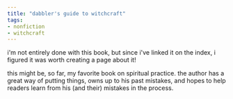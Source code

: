 ```yaml
---
title: "dabbler's guide to witchcraft"
tags:
- nonfiction
- witchcraft
---
```


i'm not entirely done with this book, but since i've linked it on the index, i figured it was worth creating a page about it!

this might be, so far, my favorite book on spiritual practice. the author has a great way of putting things, owns up to his past mistakes, and hopes to help readers learn from his (and their) mistakes in the process.